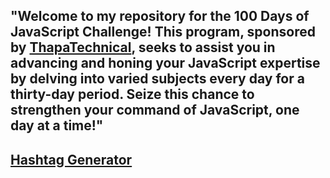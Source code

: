<h2> "Welcome to my repository for the 100 Days of JavaScript Challenge! This program, sponsored by <a href="https://www.youtube.com/watch?v=4ShpvZ-n_dc">ThapaTechnical</a>, seeks to assist you in advancing and honing your JavaScript expertise by delving into varied subjects every day for a thirty-day period. Seize this chance to strengthen your command of JavaScript, one day at a time!"</h2>

<h2><a href="https://hashtag-generater.netlify.app/">Hashtag Generator</a></h2>
